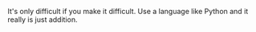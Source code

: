 It's only difficult if you make it difficult. Use a language like Python and it really is just addition.

